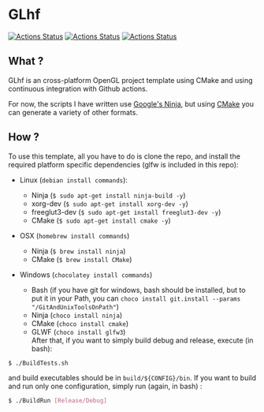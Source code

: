 # GLhf
[![Actions Status](https://github.com/Ithyx/GLhf/workflows/Linux/badge.svg)](https://github.com/Ithyx/GLhf/actions?workflow=Linux)
[![Actions Status](https://github.com/Ithyx/GLhf/workflows/Windows/badge.svg)](https://github.com/Ithyx/GLhf/actions?workflow=Windows)
[![Actions Status](https://github.com/Ithyx/GLhf/workflows/OSX/badge.svg)](https://github.com/Ithyx/GLhf/actions?workflow=OSX)
## What ?
GLhf is an cross-platform OpenGL project template using CMake and using continuous integration with Github actions.

For now, the scripts I have written use [Google's Ninja](https://ninja-build.org/), but using [CMake](https://cmake.org/) you can generate a variety of other formats.

## How ?
To use this template, all you have to do is clone the repo, and install the required platform specific dependencies (glfw is included in this repo):
* Linux 			      			(`debian install commands`):
  * Ninja           (`$ sudo apt-get install ninja-build -y`)
  * xorg-dev        (`$ sudo apt-get install xorg-dev -y`)
  * freeglut3-dev   (`$ sudo apt-get install freeglut3-dev -y`)
  * CMake           (`$ sudo apt-get install cmake -y`)

* OSX               (`homebrew install commands`)
  * Ninja           (`$ brew install ninja`)
  * CMake           (`$ brew install CMake`)
   
* Windows           (`chocolatey install commands`)
  * Bash            (if you have git for windows, bash should be installed, but to put it in your Path, you can `choco install git.install --params "/GitAndUnixToolsOnPath"`)
  * Ninja           (`choco install ninja`)
  * CMake           (`choco install cmake`)
  * GLWF            (`choco install glfw3`)  
After that, if you want to simply build debug and release, execute (in bash):
```bash
$ ./BuildTests.sh
```
and build executables should be in `build/${CONFIG}/bin`.
If you want to build and run only one configuration, simply run (again, in bash) :
```bash
$ ./BuildRun [Release/Debug]
```
